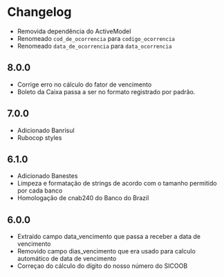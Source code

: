 # Changelog

- Removida dependência do ActiveModel
- Renomeado `cod_de_ocorrencia` para `codigo_ocorrencia`
- Renomeado `data_de_ocorrencia` para `data_ocorrencia`

## 8.0.0

- Corrige erro no cálculo do fator de vencimento
- Boleto da Caixa passa a ser no formato registrado por padrão.

## 7.0.0
- Adicionado Banrisul
- Rubocop styles

## 6.1.0
- Adicionado Banestes
- Limpeza e formatação de strings de acordo com o tamanho permitido por cada banco
- Homologação de cnab240 do Banco do Brazil

## 6.0.0

- Extraído campo data_vencimento que passa a receber a data de vencimento
- Removido campo dias_vencimento que era usado para calculo automático de data de vencimento
- Correçao do cálculo do dígito do nosso número do SICOOB
